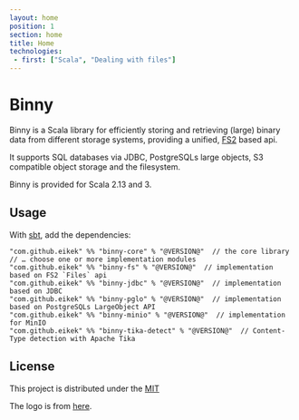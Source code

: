 ```yaml
---
layout: home
position: 1
section: home
title: Home
technologies:
 - first: ["Scala", "Dealing with files"]
---
```


# Binny

Binny is a Scala library for efficiently storing and retrieving
(large) binary data from different storage systems, providing a
unified, [FS2](https://github.com/functional-streams-for-scala/fs2)
based api.

It supports SQL databases via JDBC, PostgreSQLs large objects, S3
compatible object storage and the filesystem.

Binny is provided for Scala 2.13 and 3.

## Usage

With [sbt](https://scala-sbt.org), add the dependencies:

```
"com.github.eikek" %% "binny-core" % "@VERSION@"  // the core library
// … choose one or more implementation modules
"com.github.eikek" %% "binny-fs" % "@VERSION@"  // implementation based on FS2 `Files` api
"com.github.eikek" %% "binny-jdbc" % "@VERSION@"  // implementation based on JDBC
"com.github.eikek" %% "binny-pglo" % "@VERSION@"  // implementation based on PostgreSQLs LargeObject API
"com.github.eikek" %% "binny-minio" % "@VERSION@"  // implementation for MinIO
"com.github.eikek" %% "binny-tika-detect" % "@VERSION@"  // Content-Type detection with Apache Tika
```




## License

This project is distributed under the
[MIT](https://spdx.org/licenses/MIT)

The logo is from
[here](https://openclipart.org/download/256586/1469591207.svg).
